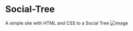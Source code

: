# Social-Tree
A simple site with HTML and CSS to a Social Tree
![image](https://user-images.githubusercontent.com/84395984/192898887-3c242978-07db-4595-ba6c-bb3e6b7053ab.png)
